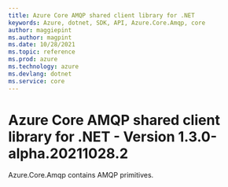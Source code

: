 ```yaml
---
title: Azure Core AMQP shared client library for .NET
keywords: Azure, dotnet, SDK, API, Azure.Core.Amqp, core
author: maggiepint
ms.author: magpint
ms.date: 10/28/2021
ms.topic: reference
ms.prod: azure
ms.technology: azure
ms.devlang: dotnet
ms.service: core
---
```


# Azure Core AMQP shared client library for .NET - Version 1.3.0-alpha.20211028.2 


Azure.Core.Amqp contains AMQP primitives. 

